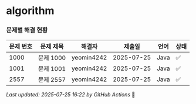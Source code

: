 # algorithm

### 문제별 해결 현황

| 문제 번호 | 문제 제목 | 해결자 | 제출일 | 언어 | 상태 |
|----------|----------|--------|--------|------|------|
| 1000 | 문제 1000 | yeomin4242 | 2025-07-25 | Java | ✅ |
| 1001 | 문제 1001 | yeomin4242 | 2025-07-25 | Java | ✅ |
| 2557 | 문제 2557 | yeomin4242 | 2025-07-25 | Java | ✅ |---
*Last updated: 2025-07-25 16:22 by GitHub Actions* 🤖
